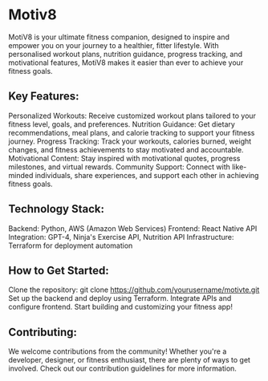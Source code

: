 # Motiv8
MotiV8 is your ultimate fitness companion, designed to inspire and empower you on your journey to a healthier, fitter lifestyle. With personalised workout plans, nutrition guidance, progress tracking, and motivational features, MotiV8 makes it easier than ever to achieve your fitness goals.

## Key Features: 
Personalized Workouts: Receive customized workout plans tailored to your fitness level, goals, and preferences.
Nutrition Guidance: Get dietary recommendations, meal plans, and calorie tracking to support your fitness journey.
Progress Tracking: Track your workouts, calories burned, weight changes, and fitness achievements to stay motivated and accountable.
Motivational Content: Stay inspired with motivational quotes, progress milestones, and virtual rewards.
Community Support: Connect with like-minded individuals, share experiences, and support each other in achieving fitness goals.

## Technology Stack:
Backend: Python, AWS (Amazon Web Services)
Frontend: React Native
API Integration: GPT-4, Ninja's Exercise API, Nutrition API
Infrastructure: Terraform for deployment automation

## How to Get Started:
Clone the repository: git clone https://github.com/yourusername/motivte.git
Set up the backend and deploy using Terraform.
Integrate APIs and configure frontend.
Start building and customizing your fitness app!

## Contributing:
We welcome contributions from the community! Whether you're a developer, designer, or fitness enthusiast, there are plenty of ways to get involved. Check out our contribution guidelines for more information.
